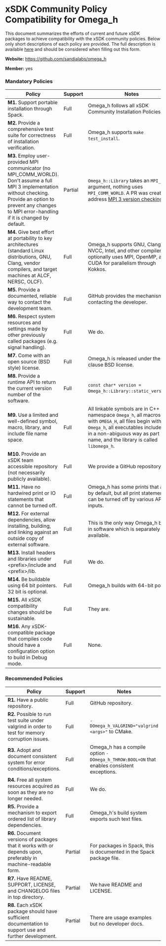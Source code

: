 # xSDK Community Policy Compatibility for Omega_h

This document summarizes the efforts of current and future xSDK packages to achieve compatibility with the xSDK community policies. Below only short descriptions of each policy are provided. The full description is available [here](https://github.com/xsdk-project/xsdk-community-policies)
and should be considered when filling out this form.

**Website:** https://github.com/sandialabs/omega_h

**Member:** yes

### Mandatory Policies

| Policy                 |Support| Notes                   |
|------------------------|-------|-------------------------|
|**M1.** Support portable installation through Spack. |Full| Omega\_h follows all xSDK Community Installation Policies|
|**M2.** Provide a comprehensive test suite for correctness of installation verification. |Full| Omega_h supports `make test_install`. |
|**M3.** Employ user-provided MPI communicator (no MPI_COMM_WORLD). Don't assume a full MPI 3 implementation without checking. Provide an option to prevent any changes to MPI error-handling if it is changed by default. |Partial| `Omega_h::Library` takes an `MPI_Comm` argument, nothing uses `MPI_COMM_WORLD`. A PR was created to address [MPI 3 version checking](https://github.com/sandialabs/omega_h/pull/374). |
|**M4.** Give best effort at portability to key architectures (standard Linux distributions, GNU, Clang, vendor compilers, and target machines at ALCF, NERSC, OLCF). |Full| Omega_h supports GNU, Clang, NVCC, Intel, and other compilers, and optionally uses MPI, OpenMP, and/or CUDA for parallelism through Kokkos.|
|**M5.** Provide a documented, reliable way to contact the development team. |Full| GitHub provides the mechanism for contacting the developer. |
|**M6.** Respect system resources and settings made by other previously called packages (e.g. signal handling). |Full| We do. |
|**M7.** Come with an open source (BSD style) license. |Full| Omega_h is released under the 2-clause BSD license. |
|**M8.** Provide a runtime API to return the current version number of the software. |Full| `const char* version = Omega_h::Library::static_version()`. |
|**M9.** Use a limited and well-defined symbol, macro, library, and include file name space. |Full| All linkable symbols are in C++ namespace `Omega_h`, all macros begin with `OMEGA_H`, all files begin with `Omega_h`, all executables include `osh` in a non-abiguous way as part of the name, and the library is called `libomega_h`. |
|**M10.** Provide an xSDK team accessible repository (not necessarily publicly available). |Full| We provide a GitHub repository. |
|**M11.** Have no hardwired print or IO statements that cannot be turned off. |Full| Omega_h has some prints that are on by default, but all print statements can be turned off by various API inputs. |
|**M12.** For external dependencies, allow installing, building, and linking against an outside copy of external software. |Full| This is the only way Omega_h brings in software which is separately available. |
|**M13.** Install headers and libraries under \<prefix\>/include and \<prefix\>/lib. |Full| We do. |
|**M14.** Be buildable using 64 bit pointers. 32 bit is optional. |Full| Omega_h builds with 64-bit pointers. |
|**M15.** All xSDK compatibility changes should be sustainable. |Full| They are. |
|**M16.** Any xSDK-compatible package that compiles code should have a configuration option to build in Debug mode. |Full| None. |

### Recommended Policies

| Policy                 |Support| Notes                   |
|------------------------|-------|-------------------------|
|**R1.** Have a public repository. |Full| GitHub repository. |
|**R2.** Possible to run test suite under valgrind in order to test for memory corruption issues. |Full| `-DOmega_h_VALGRIND="valgrind <args>"` to CMake. |
|**R3.** Adopt and document consistent system for error conditions/exceptions. |Full| Omega_h has a compile option `-DOmega_h_THROW:BOOL=ON` that enables consistent exceptions. |
|**R4.** Free all system resources acquired as soon as they are no longer needed. |Full| We do. |
|**R5.** Provide a mechanism to export ordered list of library dependencies. |Full| Omega_h's build system exports such text files. |
|**R6.** Document versions of packages that it works with or depends upon, preferably in machine-readable form.  | Partial | For packages in Spack, this is documented in the Spack package file. |
|**R7.** Have README, SUPPORT, LICENSE, and CHANGELOG files in top directory.  | Partial | We have README and LICENSE. |
|**R8.** Each xSDK package should have sufficient documentation to support use and further development.  |Partial| There are usage examples but no developer docs. |
